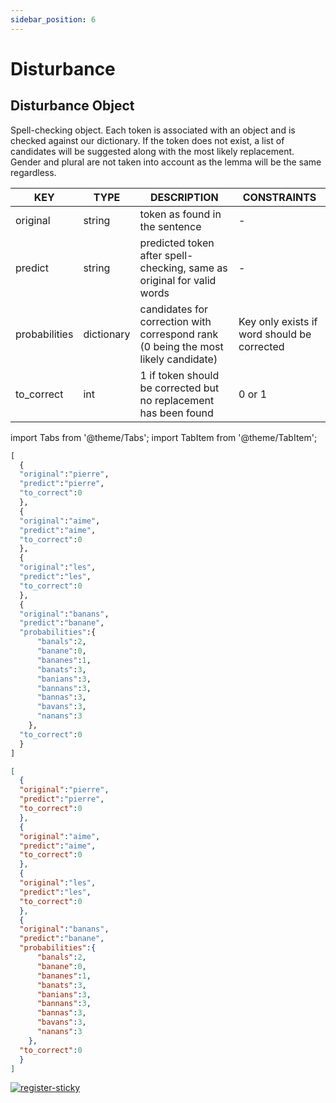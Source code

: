 ```yaml
---
sidebar_position: 6
---
```


# Disturbance

## Disturbance Object

Spell-checking object. Each token is associated with an object and is checked against our dictionary. If the token does not exist, a list of candidates will be suggested along with the most likely replacement. Gender and plural are not taken into account as the lemma will be the same regardless.

| KEY           	| TYPE       	| DESCRIPTION                                                                        	| CONSTRAINTS                                 	|
|---------------	|------------	|------------------------------------------------------------------------------------	|---------------------------------------------	|
| original      	| string     	| token as found in the sentence                                                     	| -                                           	|
| predict       	| string     	| predicted token after spell-checking, same as original for valid words             	| -                                           	|
| probabilities 	| dictionary 	| candidates for correction with correspond rank (0 being the most likely candidate) 	| Key only exists if word should be corrected 	|
| to_correct    	| int        	| 1 if token should be corrected but no replacement has been found                   	| 0 or 1                                      	|

import Tabs from '@theme/Tabs';
import TabItem from '@theme/TabItem';

<Tabs>
<TabItem value="py" label="Python">

```py
[
  {
  "original":"pierre",
  "predict":"pierre",
  "to_correct":0
  },
  {
  "original":"aime",
  "predict":"aime",
  "to_correct":0
  },
  {
  "original":"les",
  "predict":"les",
  "to_correct":0
  },
  {
  "original":"banans",
  "predict":"banane",
  "probabilities":{
      "banals":2,
      "banane":0,
      "bananes":1,
      "banats":3,
      "banians":3,
      "bannans":3,
      "bannas":3,
      "bavans":3,
      "nanans":3
    },
  "to_correct":0
  }
]
```

</TabItem>
<TabItem value="json" label="JSON">

```json
[
  {
  "original":"pierre",
  "predict":"pierre",
  "to_correct":0
  },
  {
  "original":"aime",
  "predict":"aime",
  "to_correct":0
  },
  {
  "original":"les",
  "predict":"les",
  "to_correct":0
  },
  {
  "original":"banans",
  "predict":"banane",
  "probabilities":{
      "banals":2,
      "banane":0,
      "bananes":1,
      "banats":3,
      "banians":3,
      "bannans":3,
      "bannas":3,
      "bavans":3,
      "nanans":3
    },
  "to_correct":0
  }
]
```

</TabItem>
</Tabs>

[![register-sticky](/img/register-sticky.png)](https://app.lettria.com/signup)